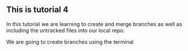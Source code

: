 ## This is tutorial 4 

In this tutorial we are learning to create and merge branches as well as including the untracked files into our local repo.

We are going to create branches using the terminal